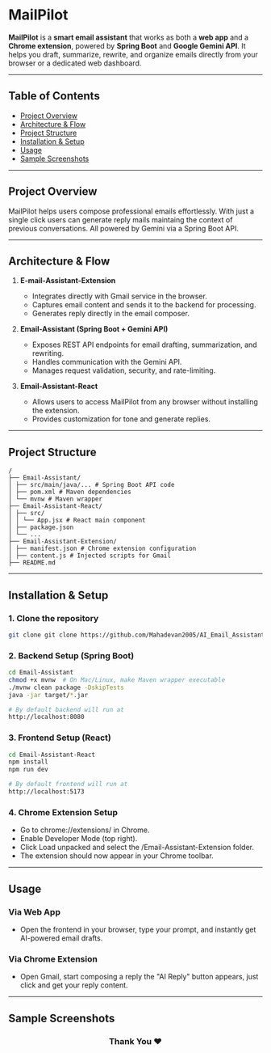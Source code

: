 # MailPilot 

**MailPilot** is a **smart email assistant** that works as both a **web app** and a **Chrome extension**, powered by **Spring Boot** and **Google Gemini API**. It helps you draft, summarize, rewrite, and organize emails directly from your browser or a dedicated web dashboard.


---

## Table of Contents

- [Project Overview](#project-overview)  
- [Architecture & Flow](#architecture--flow)  
- [Project Structure](#project-structure)  
- [Installation & Setup](#installation--setup)  
- [Usage](#usage)  
- [Sample Screenshots](#sample-screenshots)  

---

## Project Overview

MailPilot helps users compose professional emails effortlessly. With just a single click users can generate reply mails maintaing the context of previous conversations. All powered by Gemini via a Spring Boot API.

---

## Architecture & Flow

1. **E-mail-Assistant-Extension**  
   - Integrates directly with Gmail service in the browser.  
   - Captures email content and sends it to the backend for processing.  
   - Generates reply directly in the email composer.

2. **Email-Assistant (Spring Boot + Gemini API)**  
   - Exposes REST API endpoints for email drafting, summarization, and rewriting.  
   - Handles communication with the Gemini API.  
   - Manages request validation, security, and rate-limiting.

3. **Email-Assistant-React**  
   - Allows users to access MailPilot from any browser without installing the extension.  
   - Provides customization for tone and generate replies.

---

## Project Structure

```
/
├── Email-Assistant/
│ ├── src/main/java/... # Spring Boot API code
│ ├── pom.xml # Maven dependencies
│ └── mvnw # Maven wrapper
├── Email-Assistant-React/
│ ├── src/
│ │ └── App.jsx # React main component
│ ├── package.json
│ └── ...
├── Email-Assistant-Extension/
│ ├── manifest.json # Chrome extension configuration
│ ├── content.js # Injected scripts for Gmail
├── README.md
```
---

## Installation & Setup

### 1. Clone the repository
```bash
git clone git clone https://github.com/Mahadevan2005/AI_Email_Assistant.git
```

### 2. Backend Setup (Spring Boot)

```bash
cd Email-Assistant
chmod +x mvnw  # On Mac/Linux, make Maven wrapper executable
./mvnw clean package -DskipTests
java -jar target/*.jar

# By default backend will run at
http://localhost:8080
```

### 3. Frontend Setup (React)
```bash
cd Email-Assistant-React
npm install
npm run dev

# By default frontend will run at
http://localhost:5173
```

### 4. Chrome Extension Setup
- Go to chrome://extensions/ in Chrome.
- Enable Developer Mode (top right). 
- Click Load unpacked and select the /Email-Assistant-Extension folder.
- The extension should now appear in your Chrome toolbar.
---

## Usage

### Via Web App
- Open the frontend in your browser, type your prompt, and instantly get AI-powered email drafts.
### Via Chrome Extension
- Open Gmail, start composing a reply the "AI Reply" button appears, just click and get your reply content.

---

## Sample Screenshots


<h3 align="center">
Thank You ❤️
</h3>
